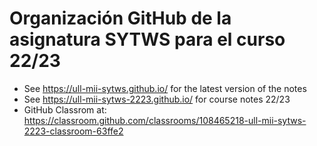 # Organización GitHub de la asignatura SYTWS para el curso 22/23

* See <https://ull-mii-sytws.github.io/> for the latest version of the notes
* See <https://ull-mii-sytws-2223.github.io/> for course notes 22/23
* GitHub Classrom at: <https://classroom.github.com/classrooms/108465218-ull-mii-sytws-2223-classroom-63ffe2>